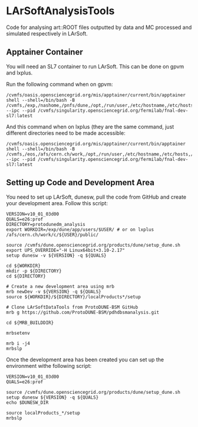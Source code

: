 # LArSoftAnalysisTools
Code for analysing art::ROOT files outputted by data and MC processed and simulated respectively in LArSoft.

## Apptainer Container

You will need an SL7 container to run LArSoft. This can be done on gpvm and lxplus.

Run the following command when on gpvm:
```
/cvmfs/oasis.opensciencegrid.org/mis/apptainer/current/bin/apptainer shell --shell=/bin/bash -B /cvmfs,/exp,/nashome,/pnfs/dune,/opt,/run/user,/etc/hostname,/etc/hosts,/etc/krb5.conf --ipc --pid /cvmfs/singularity.opensciencegrid.org/fermilab/fnal-dev-sl7:latest
```
And this command when on lxplus (they are the same command, just different directories need to be made accessible:
```
/cvmfs/oasis.opensciencegrid.org/mis/apptainer/current/bin/apptainer shell --shell=/bin/bash -B /cvmfs,/eos,/afs/cern.ch/work,/opt,/run/user,/etc/hostname,/etc/hosts,/etc/krb5.conf --ipc --pid /cvmfs/singularity.opensciencegrid.org/fermilab/fnal-dev-sl7:latest
```

## Setting up Code and Development Area

You need to set up LArSoft, dunesw, pull the code from GitHub and create your development area. Follow this script:

```
VERSION=v10_01_03d00
QUALS=e26:prof
DIRECTORY=protodunedm_analysis
export WORKDIR=/exp/dune/app/users/$USER/ # or on lxplus /afs/cern.ch/work/c/${USER}/public/

source /cvmfs/dune.opensciencegrid.org/products/dune/setup_dune.sh
export UPS_OVERRIDE="-H Linux64bit+3.10-2.17"
setup dunesw -v ${VERSION} -q ${QUALS}

cd ${WORKDIR}
mkdir -p ${DIRECTORY}
cd ${DIRECTORY}

# Create a new development area using mrb
mrb newDev -v ${VERSION} -q ${QUALS}
source ${WORKDIR}/${DIRECTORY}/localProducts*/setup

# Clone LArSoftDataTools from ProtoDUNE-BSM GitHub
mrb g https://github.com/ProtoDUNE-BSM/pdhdbsmanalysis.git

cd ${MRB_BUILDDIR}

mrbsetenv

mrb i -j4
mrbslp
```

Once the development area has been created you can set up the environment withe following script:

```
VERSION=v10_01_03d00
QUALS=e26:prof

source /cvmfs/dune.opensciencegrid.org/products/dune/setup_dune.sh
setup dunesw ${VERSION} -q ${QUALS}
echo $DUNESW_DIR

source localProducts_*/setup
mrbslp
```
